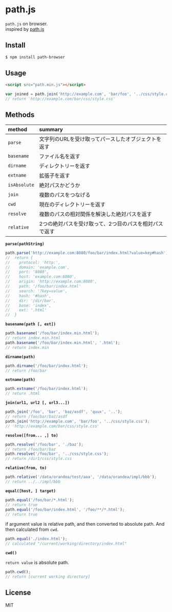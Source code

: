 # path.js

`path.js` on browser.  
inspired by [path.js](https://github.com/jinder/path/blob/master/path.js)


## Install

```sh
$ npm install path-browser
```

## Usage

```html
<script src="path.min.js"></script>
```

```js
var joined = path.join('http://example.com', 'bar/foo', '../css/style.css');
// return 'http://example.com/bar/css/style.css'
```

## Methods

|method|summary|
|:--|:--|
|`parse`|文字列のURLを受け取ってパースしたオブジェクトを返す|
|`basename`|ファイル名を返す|
|`dirname`|ディレクトリーを返す|
|`extname`|拡張子を返す|
|`isAbsolute`|絶対パスかどうか|
|`join`|複数のパスをつなげる|
|`cwd`|現在のディレクトリーを返す|
|`resolve`|複数のパスの相対関係を解決した絶対パスを返す|
|`relative`|2つの絶対パスを受け取って、2つ目のパスを相対パスで返す|


__`parse(pathString)`__  

```js
path.parse('http://example.com:8080/foo/bar/index.html?value=key#hash');
//  return {
//    protocol: 'http:',
//    domain: 'example.com',
//    port: '8080',
//    host: 'example.com:8080',
//    origin: 'http://example.com:8080',
//    path: '/foo/bar/index.html'
//    search: '?key=value',
//    hash: '#hash',
//    dir: '/dir/bar',
//    base: 'index',
//    ext: '.html'
//  }
```


__`basename(path [, ext])`__

```js
path.basename('/foo/bar/index.min.html');
// return index.min.html
path.basename('/foo/bar/index.min.html', '.html');
// return index.min
```


__`dirname(path)`__

```js
path.dirname('/foo/bar/index.html');
// return /foo/bar
```

__`extname(path)`__

```js
path.extname('/foo/bar/index.html');
// return .html
```


__`join(url1, url2 [, url3...])`__

```js
path.join('/foo', 'bar', 'baz/asdf', 'quux', '..');
// return /foo/bar/baz/asdf
path.join('http://example.com', 'bar/foo', '../css/style.css');
// 'http://example.com/bar/css/style.css'
```


__`resolve([from... ,] to)`__

```js
path.resolve('/foo/bar', './baz');
// return /foo/bar/baz
path.resolve('/foo/bar', '../css/style.css');
// return /dir1/css/style.css
```


__`relative(from, to)`__

```js
path.relative('/data/orandea/test/aaa', '/data/orandea/impl/bbb');
// return ../../impl/bbb
```


__`equal([host, ] target)`__


```js
path.equal('/foo/bar/*.html');
// return true
path.equal('/foo/bar/index.html', '/foo/**/*.html');
// return true
```

if argument value is relative path, and then converted to absolute path. And then calculated from `cwd`.

```js
path.equal('./index.html');
// calculated "/current/working/directory/index.html"
```


__`cwd()`__

`return value` is absolute path.

```js
path.cwd();
// return [current working directory]
```

## License

MIT

